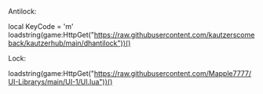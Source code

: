 Antilock:

local KeyCode = 'm'
loadstring(game:HttpGet("https://raw.githubusercontent.com/kautzerscomeback/kautzerhub/main/dhantilock"))()


Lock:

loadstring(game:HttpGet("https://raw.githubusercontent.com/Mapple7777/UI-Librarys/main/UI-1/UI.lua"))()


